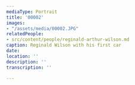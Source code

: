 ```yaml
---
mediaType: Portrait
title: '00002'
images:
- "/assets/media/00002.JPG"
relatedPeople:
- src/content/people/reginald-arthur-wilson.md
caption: Reginald Wilson with his first car
date: 
location: ''
description: ''
transcription: ''

---
```

